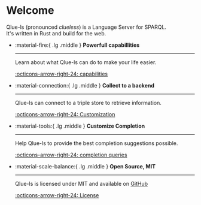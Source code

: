 # Welcome

Qlue-ls (pronounced *clueless*) is a Language Server for SPARQL.  
It's written in Rust and build for the web.

<div class="grid cards" markdown>

-   :material-fire:{ .lg .middle } __Powerfull capabillities__

    ---

    Learn about what Qlue-ls can do to make your life easier.

    [:octicons-arrow-right-24: capabilities](/capabilities)

-   :material-connection:{ .lg .middle } __Collect to a backend__

    ---

    Qlue-ls can connect to a triple store to retrieve information.

    [:octicons-arrow-right-24: Customization](#)

-   :material-tools:{ .lg .middle } __Customize Completion__

    ---

    Help Qlue-ls to provide  the best completion suggestions possible.

    [:octicons-arrow-right-24: completion queries](/completion_queries)

-   :material-scale-balance:{ .lg .middle } __Open Source, MIT__

    ---

    Qlue-ls is licensed under MIT and available on [GitHub](https://github.com/IoannisNezis/Qlue-ls)

    [:octicons-arrow-right-24: License](https://github.com/IoannisNezis/Qlue-ls/blob/main/LICENSE)

</div>


